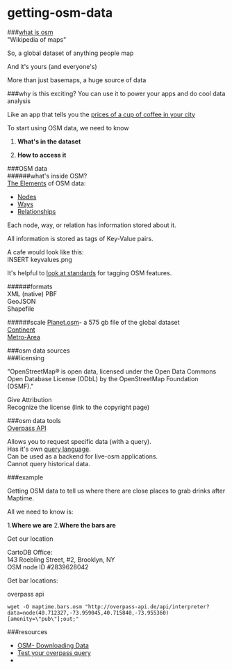 # getting-osm-data

###[what is osm](http://maptime.io/osm-101/#0)  
"Wikipedia of maps"

So, a global dataset of anything people map  

And it's yours (and everyone's)  

More than just basemaps, a huge source of data  


###why is this exciting?
You can use it to power your apps and do cool data analysis  

Like an app that tells you the [prices of a cup of coffee in your city](http://www.macwright.org/coffeedex/index.html#/)  

To start using OSM data, we need to know  

1. **What's in the dataset**  

2. **How to access it**  

###OSM data  
######what's inside OSM?  
[The Elements](http://wiki.openstreetmap.org/wiki/Elements) of OSM data:  


* [Nodes](http://wiki.openstreetmap.org/wiki/Elements#Node)  
* [Ways](http://wiki.openstreetmap.org/wiki/Way)  
* [Relationships](http://wiki.openstreetmap.org/wiki/Relation)



Each node, way, or relation has information stored about it.  

All information is stored as tags of Key-Value pairs.


A cafe would look like this:  
INSERT keyvalues.png  
  

It's helpful to [look at standards](http://wiki.openstreetmap.org/wiki/Tags) for tagging OSM features.  


######formats  
XML (native) 
PBF  
GeoJSON  
Shapefile  

######scale
[Planet.osm](http://wiki.openstreetmap.org/wiki/Planet.osm)- a 575 gb file of the global dataset  
[Continent](http://download.geofabrik.de)  
[Metro-Area](https://mapzen.com/data/metro-extracts)  


###osm data sources  
###licensing  

"OpenStreetMap® is open data, licensed under the Open Data Commons Open Database License (ODbL) by the OpenStreetMap Foundation (OSMF)."

Give Attribution  
Recognize the license (link to the copyright page)  

###osm data tools  
[Overpass API](http://wiki.openstreetmap.org/wiki/Overpass_API)
<!--- "The Overpass API (or OSM3S) is a read-only API that serves up custom selected parts of the OSM map data. It acts as a database over the web: the client sends a query to the API and gets back the data set that corresponds to the query." -->
Allows you to request specific data (with a query).  
Has it's own [query language](http://wiki.openstreetmap.org/wiki/Overpass_API/Language_Guide).    
Can be used as a backend for live-osm applications.  
Cannot query historical data.  

###example

Getting OSM data to tell us where there are close places to grab drinks after Maptime.

All we need to know is:  

1.**Where we are** 
2.**Where the bars are**

Get our location  

CartoDB Office:  
143 Roebling Street, #2, Brooklyn, NY  
OSM node ID #2839628042  
  

Get bar locations:

overpass api  
<pre><code>wget -O maptime.bars.osm "http://overpass-api.de/api/interpreter?data=node(40.712327,-73.959045,40.715840,-73.955360)[amenity=\"pub\"];out;"
</code></pre>





###resources
* [OSM- Downloading Data](http://wiki.openstreetmap.org/wiki/Downloading_data)
* [Test your overpass query](http://overpass-turbo.eu/)
* []()

